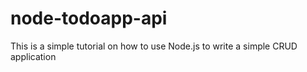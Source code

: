 # node-todoapp-api
This is a simple tutorial on how to use Node.js to write a simple CRUD application
